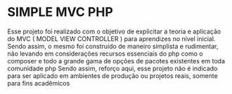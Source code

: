 # SIMPLE MVC PHP
Esse projeto foi realizado com o objetivo de explicitar a teoria e aplicação do MVC ( MODEL VIEW CONTROLLER ) para aprendizes no nível inicial. 
Sendo assim, o mesmo foi construído de maneiro simplista e rudimentar, não levando em considerações recursos essenciais do php como o composer e todo a grande gama de opções de pacotes existentes em toda comunidade php
Sendo assim, reforço aqui, esse projeto não é indicado para ser aplicado em ambientes de produção ou projetos reais, somente para fins acadêmicos

